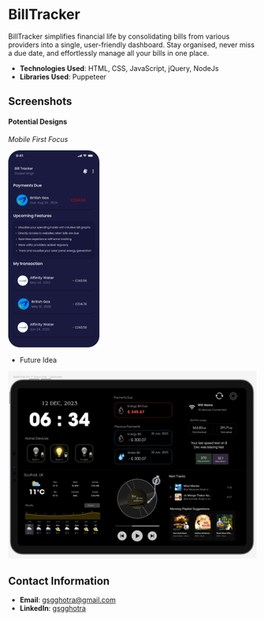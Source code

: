 # BillTracker
BillTracker simplifies financial life by consolidating bills from various providers into a single, user-friendly dashboard. Stay organised, never miss a due date, and effortlessly manage all your bills in one place.

- **Technologies Used**: HTML, CSS, JavaScript, jQuery, NodeJs
- **Libraries Used**: Puppeteer

## Screenshots
#### Potential Designs

*Mobile First Focus*

<img src="./frontend/src/images/Designidea.png" height="400">

- Future Idea

<img src="./frontend/src/images/ScreenshotDashboard.png">

## Contact Information

- **Email**: gsgghotra@gmail.com
- **LinkedIn**: [gsgghotra](https://www.linkedin.com/in/gsgghotra/)